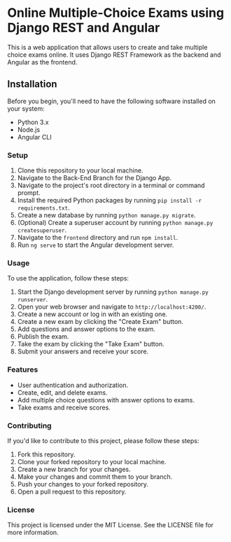 # Online Multiple-Choice Exams using Django REST and Angular

This is a web application that allows users to create and take multiple choice exams online. It uses Django REST Framework as the backend and Angular as the frontend.



## Installation

Before you begin, you'll need to have the following software installed on your system:

-   Python 3.x
-   Node.js
-   Angular CLI
### Setup

1.  Clone this repository to your local machine.
2.  Navigate to the Back-End Branch for the Django App.
3.  Navigate to the project's root directory in a terminal or command prompt.
4.  Install the required Python packages by running `pip install -r requirements.txt`.
5.  Create a new database by running `python manage.py migrate`.
6.  (Optional) Create a superuser account by running `python manage.py createsuperuser`.
7.  Navigate to the `frontend` directory and run `npm install`.
8.  Run `ng serve` to start the Angular development server.

### Usage

To use the application, follow these steps:

1.  Start the Django development server by running `python manage.py runserver`.
2.  Open your web browser and navigate to `http://localhost:4200/`.
4.  Create a new account or log in with an existing one.
5.  Create a new exam by clicking the "Create Exam" button.
6.  Add questions and answer options to the exam.
7.  Publish the exam.
8.  Take the exam by clicking the "Take Exam" button.
9.  Submit your answers and receive your score.

### Features

-   User authentication and authorization.
-   Create, edit, and delete exams.
-   Add multiple choice questions with answer options to exams.
-   Take exams and receive scores.

### Contributing

If you'd like to contribute to this project, please follow these steps:

1.  Fork this repository.
2.  Clone your forked repository to your local machine.
3.  Create a new branch for your changes.
4.  Make your changes and commit them to your branch.
5.  Push your changes to your forked repository.
6.  Open a pull request to this repository.

### License

This project is licensed under the MIT License. See the LICENSE file for more information.
